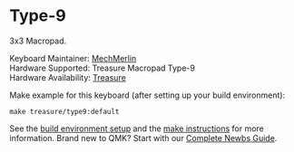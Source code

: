 # Type-9

3x3 Macropad.

Keyboard Maintainer: [MechMerlin](https://github.com/mechmerlin)  
Hardware Supported: Treasure Macropad Type-9   
Hardware Availability: [Treasure](http://macropad.co/)   

Make example for this keyboard (after setting up your build environment):

    make treasure/type9:default

See the [build environment setup](https://docs.qmk.fm/#/getting_started_build_tools) and the [make instructions](https://docs.qmk.fm/#/getting_started_make_guide) for more information. Brand new to QMK? Start with our [Complete Newbs Guide](https://docs.qmk.fm/#/newbs).
